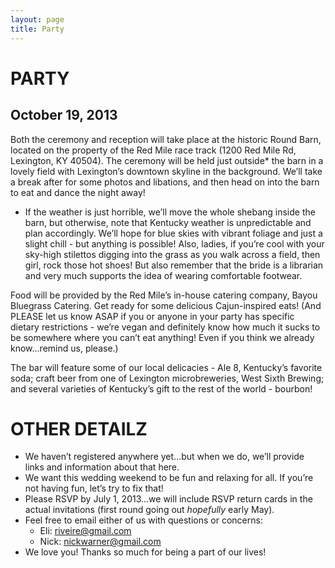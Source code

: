 ```yaml
---
layout: page
title: Party
---
```


# PARTY

## October 19, 2013

Both the ceremony and reception will take place at the historic Round Barn, located on the property of the Red Mile race track (1200 Red Mile Rd, Lexington, KY 40504). The ceremony will be held just outside* the barn in a lovely field with Lexington’s downtown skyline in the background. We’ll take a break after for some photos and libations, and then head on into the barn to eat and dance the night away!

* If the weather is just horrible, we’ll move the whole shebang inside the barn, but otherwise, note that Kentucky weather is unpredictable and plan accordingly. We’ll hope for blue skies with vibrant foliage and just a slight chill - but anything is possible! Also, ladies, if you’re cool with your sky-high stilettos digging into the grass as you walk across a field, then girl, rock those hot shoes! But also remember that the bride is a librarian and very much supports the idea of wearing comfortable footwear.

Food will be provided by the Red Mile’s in-house catering company, Bayou Bluegrass Catering. Get ready for some delicious Cajun-inspired eats! (And PLEASE let us know ASAP if you or anyone in your party has specific dietary restrictions - we’re vegan and definitely know how much it sucks to be somewhere where you can’t eat anything! Even if you think we already know...remind us, please.)

The bar will feature some of our local delicacies - Ale 8, Kentucky’s favorite soda; craft beer from one of Lexington microbreweries, West Sixth Brewing; and several varieties of Kentucky’s gift to the rest of the world - bourbon!


# OTHER DETAILZ

- We haven’t registered anywhere yet...but when we do, we’ll provide links and information about that here.
- We want this wedding weekend to be fun and relaxing for all. If you’re not having fun, let’s try to fix that!
- Please RSVP by July 1, 2013...we will include RSVP return cards in the actual invitations (first round going out *hopefully* early May).
- Feel free to email either of us with questions or concerns:
  - Eli: riveire@gmail.com
  - Nick: nickwarner@gmail.com
- We love you! Thanks so much for being a part of our lives!
